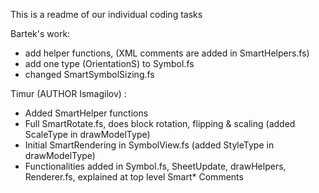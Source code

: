This is a readme of our individual coding tasks

Bartek's work:
* add helper functions, (XML comments are added in SmartHelpers.fs)
* add one type (OrientationS) to Symbol.fs
* changed SmartSymbolSizing.fs

Timur (AUTHOR Ismagilov) : 
* Added SmartHelper functions
* Full SmartRotate.fs, does block rotation, flipping & scaling (added ScaleType in drawModelType)
* Initial SmartRendering in SymbolView.fs (added StyleType in drawModelType)
* Functionalities added in Symbol.fs, SheetUpdate, drawHelpers, Renderer.fs, explained at top level Smart* Comments
